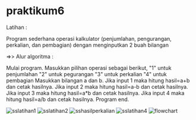# praktikum6
Latihan :

Program sederhana operasi kalkulator (penjumlahan, pengurangan, perkalian, dan pembagian) dengan menginputkan 2 buah bilangan

=>> Alur algoritma :

Mulai program.
Masukkan pilihan operasi sebagai berikut, "1" untuk penjumlahan "2" untuk pegurangan "3" untuk perkalian "4" untuk pembagian
Masukkan bilangan a dan b.
Jika input 1 maka hitung hasil=a+b dan cetak hasilnya.
Jika input 2 maka hitung hasil=a-b dan cetak hasilnya.
Jika input 3 maka hitung hasil=a*b dan cetak hasilnya.
Jika input 4 maka hitung hasil=a/b dan cetak hasilnya.
Program end.

![sslatihan1](https://user-images.githubusercontent.com/43899133/48963735-b04c7380-efcb-11e8-935a-fb270684f9a7.png)
![sslatihan2](https://user-images.githubusercontent.com/43899133/48963753-fd304a00-efcb-11e8-98aa-4ae4799512bb.png)
![sshasilperkalian](https://user-images.githubusercontent.com/43899133/48963756-07524880-efcc-11e8-8310-10d2befa0310.png)
![sslatihan4](https://user-images.githubusercontent.com/43899133/48963760-0e795680-efcc-11e8-8fc4-ba56c83ef2a4.png)
![flowchart](https://user-images.githubusercontent.com/43899133/48963769-8b0c3500-efcc-11e8-95c0-c82d0a04e272.jpg)
